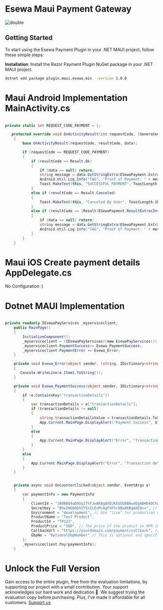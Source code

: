 # Esewa Maui Payment Gateway 

![double](https://github.com/samirgcofficial/EsewaMauiPay/assets/55045516/4f9719bb-d8ea-485b-bb22-d20ce09c2fa4)

## Getting Started

To start using the Esewa Payment Plugin in your .NET MAUI project, follow these simple steps:

 **Installation**: Install the Razor Payment Plugin NuGet package in your .NET MAUI project.
   ```sh
  dotnet add package plugin.maui.esewa.min --version 1.0.0
```

# Maui Android Implementation MainActivity.cs
```csharp

private static int REQUEST_CODE_PAYMENT = 1;

   protected override void OnActivityResult(int requestCode, [GeneratedEnum] Result resultCode, Intent data)
    {
        base.OnActivityResult(requestCode, resultCode, data);

        if (requestCode == REQUEST_CODE_PAYMENT)
        {
            if (resultCode == Result.Ok)
            {
                if (data == null) return;
                string message = data.GetStringExtra(ESewaPayment.ExtraResultMessage);
                Android.Util.Log.Info("TAG", "Proof of Payment: " + message);
                Toast.MakeText(this, "SUCCESSFUL PAYMENT", ToastLength.Short).Show();
            }
            else if (resultCode == Result.Canceled)
            {
                Toast.MakeText(this, "Canceled By User", ToastLength.Short).Show();
            }
            else if (resultCode == (Result)ESewaPayment.ResultExtrasInvalid)
            {
                if (data == null) return;
                string message = data.GetStringExtra(ESewaPayment.ExtraResultMessage);
                Android.Util.Log.Info("TAG", "Proof of Payment: " + message);
            }
        }
    }
```
# Maui iOS Create payment details AppDelegate.cs

No Configuration :) 

# Dotnet MAUI Implementation 
```csharp

private readonly IEsewaPayServices _myserviceclient;
    public MainPage()
	{
		InitializeComponent();
        _myserviceclient = (IEsewaPayServices)(new EsewaPayServices());
        _myserviceclient.PaymentSuccess+= Esewa_PaymentSuccess;
        _myserviceclient.PaymentError += Esewa_Error;
    }

    private void Esewa_Error(object sender, (string, IDictionary<string, string>) e)
    {
       Console.WriteLine(e.Item1.ToString());
    }

    private void Esewa_PaymentSuccess(object sender, IDictionary<string, object> e)
    {
        if (e.ContainsKey("transactionDetails"))
        {
            var transactionDetails = e["transactionDetails"];
            if (transactionDetails != null)
            {
                string transactionDetailsValue = transactionDetails.ToString();
                App.Current.MainPage.DisplayAlert("Payment Success", $"Transaction Details: {transactionDetailsValue}", "Ok");
            }
            else
            {
                App.Current.MainPage.DisplayAlert("Error", "Transaction details value is null", "Ok");
            }
        }
        else
        {
            App.Current.MainPage.DisplayAlert("Error", "Transaction details not found", "Ok");
        }
    }


    private async void OnCounterClicked(object sender, EventArgs e)
	{
        var paymentInfo = new PaymentInfo
        {
            ClientId = "JB0BBQ4aD0UqIThFJwAKBgAXEUkEGQUBBAwdOgABHD4DChwUAB0R", // Replace with your actual Client ID provided by eSewa
            SecretKey = "BhwIWQQADhIYSxILExMcAgFXFhcOBwAKBgAXEQ==", // Replace with your actual Secret Key provided by eSewa
            Environment = "development", // Use "live" for production environment
            ProductName = "Test Product",
            ProductId = "TP123",
            ProductPrice = "500", // The price of the product in NPR (Nepalese Rupee)
            CallbackUrl = "https://yourdomain.com/payment/callback", // Your server callback URL
            EbpNo = "OptionalEbpNumber" // This is optional and specific to your implementation
        };
        _myserviceclient.Pay(paymentInfo);
    }
```

# Unlock the Full Version
Gain access to the entire plugin, free from the evaluation limitations, by supporting our project with a small contribution. Your support acknowledges our hard work and dedication 🥰. We suggest trying the evaluation copy before purchasing. Plus, I've made it affordable for all customers.
[Support us](https://www.buymeacoffee.com/samirgc/e/222788)

